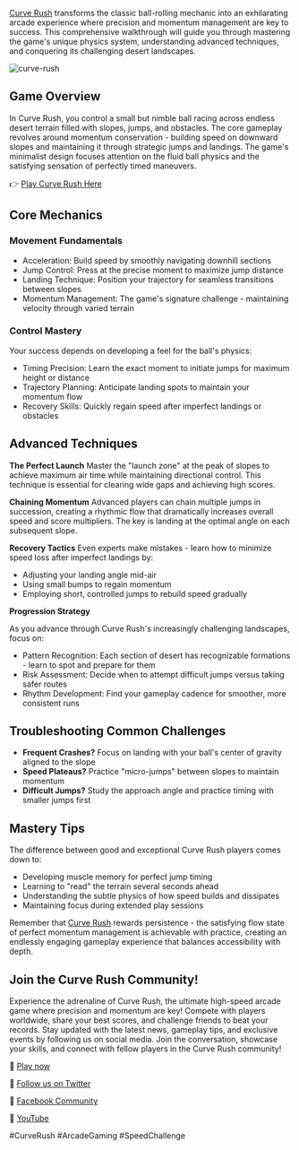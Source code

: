 [Curve Rush](https://curve-rush.io/) transforms the classic ball-rolling mechanic into an exhilarating arcade experience where precision and momentum management are key to success. This comprehensive walkthrough will guide you through mastering the game's unique physics system, understanding advanced techniques, and conquering its challenging desert landscapes.

![curve-rush](https://curve-rush.io/cache/data/image/game/curverush_1200x1200-m150x150.webp)
## Game Overview
In Curve Rush, you control a small but nimble ball racing across endless desert terrain filled with slopes, jumps, and obstacles. The core gameplay revolves around momentum conservation - building speed on downward slopes and maintaining it through strategic jumps and landings. The game's minimalist design focuses attention on the fluid ball physics and the satisfying sensation of perfectly timed maneuvers.

👉 [Play Curve Rush Here](https://curve-rush.io/)

## Core Mechanics
### Movement Fundamentals
* Acceleration: Build speed by smoothly navigating downhill sections
* Jump Control: Press at the precise moment to maximize jump distance
* Landing Technique: Position your trajectory for seamless transitions between slopes
* Momentum Management: The game's signature challenge - maintaining velocity through varied terrain

### Control Mastery
Your success depends on developing a feel for the ball's physics:
* Timing Precision: Learn the exact moment to initiate jumps for maximum height or distance
* Trajectory Planning: Anticipate landing spots to maintain your momentum flow
* Recovery Skills: Quickly regain speed after imperfect landings or obstacles

## Advanced Techniques
**The Perfect Launch**
Master the "launch zone" at the peak of slopes to achieve maximum air time while maintaining directional control. This technique is essential for clearing wide gaps and achieving high scores.

**Chaining Momentum**
Advanced players can chain multiple jumps in succession, creating a rhythmic flow that dramatically increases overall speed and score multipliers. The key is landing at the optimal angle on each subsequent slope.

**Recovery Tactics**
Even experts make mistakes - learn how to minimize speed loss after imperfect landings by:
* Adjusting your landing angle mid-air
* Using small bumps to regain momentum
* Employing short, controlled jumps to rebuild speed gradually

**Progression Strategy**

As you advance through Curve Rush's increasingly challenging landscapes, focus on:
* Pattern Recognition: Each section of desert has recognizable formations - learn to spot and prepare for them
* Risk Assessment: Decide when to attempt difficult jumps versus taking safer routes
* Rhythm Development: Find your gameplay cadence for smoother, more consistent runs

## Troubleshooting Common Challenges
* **Frequent Crashes?** Focus on landing with your ball's center of gravity aligned to the slope
* **Speed Plateaus?** Practice "micro-jumps" between slopes to maintain momentum
* **Difficult Jumps?** Study the approach angle and practice timing with smaller jumps first

## Mastery Tips
The difference between good and exceptional Curve Rush players comes down to:
* Developing muscle memory for perfect jump timing
* Learning to "read" the terrain several seconds ahead
* Understanding the subtle physics of how speed builds and dissipates
* Maintaining focus during extended play sessions

Remember that [Curve Rush](https://curve-rush.io/) rewards persistence - the satisfying flow state of perfect momentum management is achievable with practice, creating an endlessly engaging gameplay experience that balances accessibility with depth.

## Join the Curve Rush Community!

Experience the adrenaline of Curve Rush, the ultimate high-speed arcade game where precision and momentum are key! Compete with players worldwide, share your best scores, and challenge friends to beat your records. Stay updated with the latest news, gameplay tips, and exclusive events by following us on social media. Join the conversation, showcase your skills, and connect with fellow players in the Curve Rush community!

🔹 [Play now](https://curve-rush.io/)

🔹 [Follow us on Twitter](https://x.com/curverushiopro)

🔹 [Facebook Community](https://www.facebook.com/profile.php?id=61573851809084)

🔹 [YouTube](https://www.youtube.com/@curverushio)


#CurveRush #ArcadeGaming #SpeedChallenge
